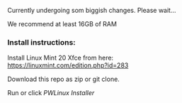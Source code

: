 Currently undergoing som biggish changes. Please wait...


We recommend at least 16GB of RAM


### Install instructions:

Install Linux Mint 20 Xfce from here:  
https://linuxmint.com/edition.php?id=283

Download this repo as zip or git clone.

Run or click *PWLinux Installer*










